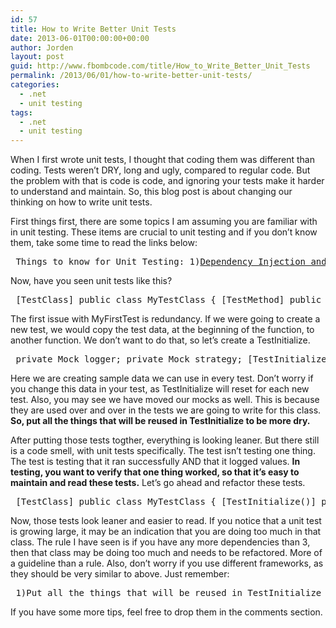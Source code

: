 ```yaml
---
id: 57
title: How to Write Better Unit Tests
date: 2013-06-01T00:00:00+00:00
author: Jorden
layout: post
guid: http://www.fbombcode.com/title/How_to_Write_Better_Unit_Tests
permalink: /2013/06/01/how-to-write-better-unit-tests/
categories:
  - .net
  - unit testing
tags:
  - .net
  - unit testing
---
```

 <p> When I first wrote unit tests, I thought that coding them was different than coding. Tests weren&#8217;t DRY, long and ugly, compared to regular code. But the problem with that is code is code, and ignoring your tests make it harder to understand and maintain. So, this blog post is about changing our thinking on how to write unit tests. </p> <p> First things first, there are some topics I am assuming you are familiar with in unit testing. These items are crucial to unit testing and if you don&#8217;t know them, take some time to read the links below: </p> <pre> Things to know for Unit Testing: 1)<a href="http://en.wikipedia.org/wiki/SOLID\_(object-oriented\_design)">Dependency Injection and SOLID</a> 2)<a href="http://www.hanselman.com/blog/ListOfNETDependencyInjectionContainersIOC.aspx">IOC container (optional)</a> 3)Some testing framework (<a href="http://en.wikipedia.org/wiki/Visual\_Studio\_Unit\_Testing\_Framework">MS Test</a>, <a href="http://xunit.codeplex.com/">XCode</a>, <a href="http://www.nunit.org/">NUnit</a>) 4)<a href="http://en.wikipedia.org/wiki/Don't\_repeat\_yourself">Dry</a> 5)Mocking Framework (<a href="https://code.google.com/p/moq/">Moq</a>, <a href="http://hibernatingrhinos.com/oss/rhino-mocks">Rhino Mocks</a>) </pre> <p> Now, have you seen unit tests like this? </p> <pre class="formatCode"> [TestClass] public class MyTestClass { [TestMethod] public void MyFirstTestRanSuccessfully() { var expected = true; var logger = new Mock<ilogger>(); var strategy = new Mock<istrategy>(); var data = new parameter() { value1="test" } logger.Setup(p => p.IsDebugEnabled).Returns(true); logger.Setup(p => p.Debug("logged")); var subject = new MyClass(); //The class I am testing subject.Logger = logger.Object; subject.Strategy = strategy.Object; var actual = subject.DoWork(data); Assert.AreNotEqual(expected, actual); strategy.Verify(p => p.DoStrategyWork, Times.Once(), "Did not call DoStrategyWork."); logger.Verify(p => p.IsDebugEnabled, Times.Once(), "Did not call IsDebugEnabled."); logger.Verify(p => p.Debug("logged"), Times.Once(), "Did not call Debug logger."); } } </pre> <p> The first issue with MyFirstTest is redundancy. If we were going to create a new test, we would copy the test data, at the beginning of the function, to another function. We don&#8217;t want to do that, so let&#8217;s create a TestInitialize. </p> <pre class="formatCode"> private Mock<ilogger> logger; private Mock<istrategy> strategy; [TestInitialize()] public void Initalize() { logger = new Mock<ilogger>(); strategy = new Mock<istrategy>(); var data = new parameter() { value1="test" } } [TestMethod] public void MyFirstTestRanSuccessfully() { var expected = true; logger.Setup(p => p.IsDebugEnabled).Returns(true); logger.Setup(p => p.Debug("logged")); var subject = new MyClass(); //The class I am testing subject.Logger = logger.Object; subject.Strategy = strategy.Object; var actual = subject.DoWork(data); Assert.AreNotEqual(expected, actual); strategy.Verify(p => p.DoStrategyWork, Times.Once(), "Did not call DoStrategyWork."); logger.Verify(p => p.IsDebugEnabled, Times.Once(), "Did not call IsDebugEnabled."); logger.Verify(p => p.Debug("logged"), Times.Once(), "Did not call Debug logger."); } </pre> <p> Here we are creating sample data we can use in every test. Don&#8217;t worry if you change this data in your test, as TestInitialize will reset for each new test. Also, you may see we have moved our mocks as well. This is because they are used over and over in the tests we are going to write for this class. <strong>So, put all the things that will be reused in TestInitialize to be more dry.</strong> </p> <p> After putting those tests togther, everything is looking leaner. But there still is a code smell, with unit tests specifically. The test isn&#8217;t testing one thing. The test is testing that it ran successfully AND that it logged values. <strong>In testing, you want to verify that one thing worked, so that it&#8217;s easy to maintain and read these tests.</strong> Let&#8217;s go ahead and refactor these tests. </p> <pre class="formatCode"> [TestClass] public class MyTestClass { [TestInitialize()] public void Initalize() { logger = new Mock<ilogger>(); strategy = new Mock<istrategy>(); var data = new parameter() { value1="test" } } [TestMethod] public void MyFirstTestLoggedAfterSuccess() { logger.Setup(p => p.IsDebugEnabled).Returns(true); logger.Setup(p => p.Debug("logged")); var subject = new MyClass(); //The class I am testing subject.Logger = logger.Object; subject.Strategy = strategy.Object; var actual = subject.DoWork(data); logger.Verify(p => p.IsDebugEnabled, Times.Once(), "Did not call IsDebugEnabled."); logger.Verify(p => p.Debug("logged"), Times.Once(), "Did not call Debug logger."); } [TestMethod] public void MyFirstTestRanSuccessfully() { var expected = true; var subject = new MyClass(); //The class I am testing subject.Logger = logger.Object; subject.Strategy = strategy.Object; var actual = subject.DoWork(data); Assert.AreNotEqual(expected, actual); strategy.Verify(p => p.DoStrategyWork, Times.Once(), "Did not call DoStrategyWork."); } } </pre> <p> Now, those tests look leaner and easier to read. If you notice that a unit test is growing large, it may be an indication that you are doing too much in that class. The rule I have seen is if you have any more dependencies than 3, then that class may be doing too much and needs to be refactored. More of a guideline than a rule. Also, don&#8217;t worry if you use different frameworks, as they should be very similar to above. Just remember: </p> <pre> 1)Put all the things that will be reused in TestInitialize to be more dry 2)In testing, you want to verify that one thing worked, so that it's easy to maintain and read these tests. 3)Name the tests to convey the tests being performed. 4)In a test class, keep like tests together in the same class, as they will be sharing the same TestInitialize. 5)If you have more than 3 dependencies, consider refactoring. </pre> <p> If you have some more tips, feel free to drop them in the comments section. </p>